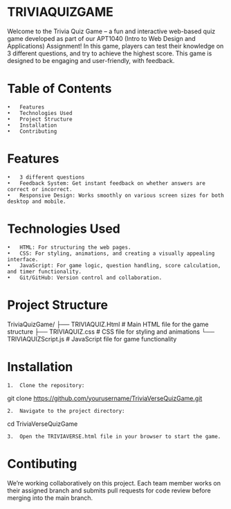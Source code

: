 # TRIVIAQUIZGAME
Welcome to the Trivia Quiz Game – a fun and interactive web-based quiz game developed as part of our APT1040 (Intro to Web Design and Applications) Assignment! In this game, players can test their knowledge on 3 different questions, and try to achieve the highest score. This game is designed to be engaging and user-friendly, with feedback.

# Table of Contents
	•	Features
	•	Technologies Used
	•	Project Structure
	•	Installation
	•	Contributing
 
# Features
	•	3 different questions
	•	Feedback System: Get instant feedback on whether answers are correct or incorrect.
	•	Responsive Design: Works smoothly on various screen sizes for both desktop and mobile.
 
# Technologies Used 
	•	HTML: For structuring the web pages.
	•	CSS: For styling, animations, and creating a visually appealing interface.
	•	JavaScript: For game logic, question handling, score calculation, and timer functionality.
	•	Git/GitHub: Version control and collaboration.
 
# Project Structure 
TriviaQuizGame/
├── TRIVIAQUIZ.Html         # Main HTML file for the game structure
├── TRIVIAQUIZ.css          # CSS file for styling and animations
└── TRIVIAQUIZScript.js     # JavaScript file for game functionality


# Installation

	1.	Clone the repository:

git clone https://github.com/yourusername/TriviaVerseQuizGame.git


	2.	Navigate to the project directory:

cd TriviaVerseQuizGame


	3.	Open the TRIVIAVERSE.html file in your browser to start the game.

 # Contibuting 
 We’re working collaboratively on this project. Each team member works on their assigned branch and submits pull requests for code review before merging into the main branch.


